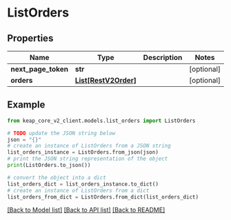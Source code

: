 # ListOrders


## Properties

Name | Type | Description | Notes
------------ | ------------- | ------------- | -------------
**next_page_token** | **str** |  | [optional] 
**orders** | [**List[RestV2Order]**](RestV2Order.md) |  | [optional] 

## Example

```python
from keap_core_v2_client.models.list_orders import ListOrders

# TODO update the JSON string below
json = "{}"
# create an instance of ListOrders from a JSON string
list_orders_instance = ListOrders.from_json(json)
# print the JSON string representation of the object
print(ListOrders.to_json())

# convert the object into a dict
list_orders_dict = list_orders_instance.to_dict()
# create an instance of ListOrders from a dict
list_orders_from_dict = ListOrders.from_dict(list_orders_dict)
```
[[Back to Model list]](../README.md#documentation-for-models) [[Back to API list]](../README.md#documentation-for-api-endpoints) [[Back to README]](../README.md)


